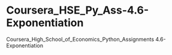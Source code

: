 # Coursera_HSE_Py_Ass-4.6-Exponentiation
Coursera_High_School_of_Economics_Python_Assignments 4.6-Exponentiation
